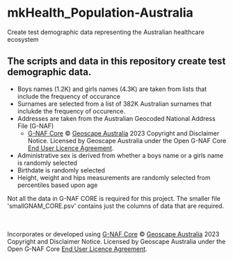 # mkHealth_Population-Australia
Create test demographic data representing the Australian healthcare ecosystem

## The scripts and data in this repository create test demographic data.
* Boys names (1.2K) and girls names (4.3K) are taken from lists that include the frequency of occurance
* Surnames are selected from a list of 382K Australian surnames that inclukde the frequency of occurence.
* Addresses are taken from the Australian Geocoded National Address File (G-NAF)
  * [G-NAF Core](https://geoscape.com.au/data/g-naf-core/) © [Geoscape Australia](https://geoscape.com.au/) 2023 Copyright and Disclaimer Notice. Licensed by Geoscape Australia under the Open G-NAF Core [End User Licence Agreement](https://geoscape.com.au/wp-content/uploads/2022/08/EULA-G-NAF-Core-1.pdf).
* Administrative sex is derived from whether a boys name or a girls name is randomly selected
* Birthdate is randomly selected
* Height, weight and hips measurements are randomly selected from percentiles based upon age

Not all the data in G-NAF CORE is required for this project. The smaller file 'smallGNAM_CORE.psv' contains just the columns of data that are required.


<br/><br/>
Incorporates or developed using [G-NAF Core](https://geoscape.com.au/data/g-naf-core/) © [Geoscape Australia](https://geoscape.com.au/) 2023 Copyright and Disclaimer Notice. Licensed by Geoscape Australia under the Open G-NAF Core [End User Licence Agreement](https://geoscape.com.au/wp-content/uploads/2022/08/EULA-G-NAF-Core-1.pdf).